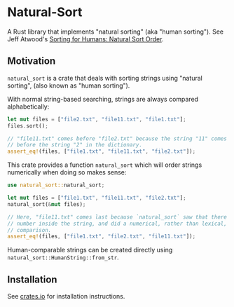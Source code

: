 # Natural-Sort

A Rust library that implements "natural sorting" (aka "human sorting"). See
Jeff Atwood's [Sorting for Humans: Natural Sort Order][1].

## Motivation

`natural_sort` is a crate that deals with sorting strings using "natural
sorting", (also known as "human sorting").

With normal string-based searching, strings are always compared alphabetically:

```rust
let mut files = ["file2.txt", "file11.txt", "file1.txt"];
files.sort();

// "file11.txt" comes before "file2.txt" because the string "11" comes
// before the string "2" in the dictionary.
assert_eq!(files, ["file1.txt", "file11.txt", "file2.txt"]);
```

This crate provides a function `natural_sort` which will order strings
numerically when doing so makes sense:

```rust
use natural_sort::natural_sort;

let mut files = ["file1.txt", "file11.txt", "file2.txt"];
natural_sort(&mut files);

// Here, "file11.txt" comes last because `natural_sort` saw that there was a
// number inside the string, and did a numerical, rather than lexical,
// comparison.
assert_eq!(files, ["file1.txt", "file2.txt", "file11.txt"]);
```

Human-comparable strings can be created directly using
`natural_sort::HumanString::from_str`.

## Installation

See [crates.io](https://crates.io/crates/natural_sort) for installation
instructions.

[1]: http://www.codinghorror.com/blog/2007/12/sorting-for-humans-natural-sort-order.html
